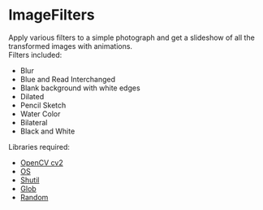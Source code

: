 # ImageFilters

Apply various filters to a simple photograph and get a slideshow of all the transformed images with animations.
<br/>
Filters included:
<ul>
  <li>Blur</li>
  <li>Blue and Read Interchanged</li>
  <li>Blank background with white edges</li>
  <li>Dilated</li>
  <li>Pencil Sketch</li>
  <li>Water Color</li>
  <li>Bilateral</li>
  <li>Black and White</li>
</ul>

Libraries required:
<ul>
  <li><a href="https://pypi.org/project/opencv-python/">OpenCV cv2</a></li>
  <li><a href="https://pypi.org/project/os-sys/">OS</a></li>
  <li><a href="https://pypi.org/project/pytest-shutil/">Shutil</a></li>
  <li><a href="https://pypi.org/project/glob2">Glob</a></li>
  <li><a href="https://pypi.org/project/random2">Random</a></link>
